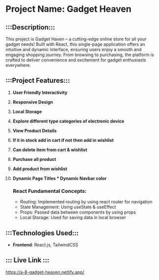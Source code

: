  # Project Name: Gadget Heaven
## :::Description:::
This project is Gadget Haven – a cutting-edge online store for all your gadget needs! Built with React, this single-page application offers an intuitive and dynamic interface, ensuring users enjoy a smooth and engaging shopping journey. From browsing to purchasing, the platform is crafted to deliver convenience and excitement for gadget enthusiasts everywhere.

## :::Project Features:::
1. **User Friendly Interactivity**
2. **Responsive Design**
3. **Local Storage**
4. **Explore different type categories of electronic device**
5. **View Product Details**
6. **If it in stock add in cart if not then add in wishlist**
7. **Can delete item from cart & wishlist**
8. **Purchase all product**
9. **Add product from wishlist**
10. **Dynamic Page Titles * Dynamic Navbar color**

    ### React Fundamental Concepts:
    - Routing: Implemented routing by using react router for navigation
    - State Management: Using useState & useEffect
    - Props: Passed data between components by using props
    - Local Storage: Used for saving data in local browser
    
         

## :::Technologies Used:::

- **Frontend**: React.js, TailwindCSS



## ::: Live Link :::
 https://a-8-gadget-heaven.netlify.app/
